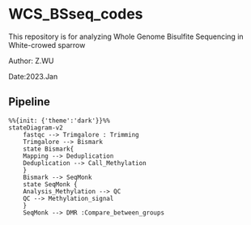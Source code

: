 # WCS_BSseq_codes
This repository is for analyzing Whole Genome Bisulfite Sequencing in White-crowed sparrow

Author: Z.WU

Date:2023.Jan

## Pipeline

```mermaid
%%{init: {'theme':'dark'}}%%
stateDiagram-v2
    fastqc --> Trimgalore : Trimming
    Trimgalore --> Bismark
    state Bismark{
    Mapping --> Deduplication
    Deduplication --> Call_Methylation
    }
    Bismark --> SeqMonk
    state SeqMonk {
    Analysis_Methylation --> QC
    QC --> Methylation_signal
    }
    SeqMonk --> DMR :Compare_between_groups
```
